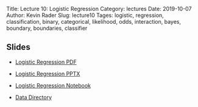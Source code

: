 Title: Lecture 10: Logistic Regression
Category: lectures
Date: 2019-10-07
Author: Kevin Rader
Slug: lecture10
Tages: logistic, regression, classification, binary, categorical, likelihood, odds, interaction, bayes, boundary, boundaries, classifier


## Slides

- [Logistic Regression PDF]({attach}presentation/Lecture10_LogisticRegression.pdf)
- [Logistic Regression PPTX]({attach}presentation/Lecture10_LogisticRegression.pptx)
- [Logistic Regression Notebook]({attach}presentation/Lecture10.ipynb)

- [Data Directory]({attach}data/)
